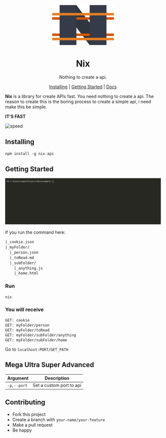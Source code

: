 <div align="center">
  <img src="./docs/.vuepress/public/images/logo.png" width="200px">
</div>

<p align="center">
  <h1 align="center">Nix</h1>
  <p align="center">Nothing to create a api.</p>
</p>

<p align="center">
  <a href="#installing">Installing</a> |
  <a href="#getting-started">Getting Started</a> |
  <a href="https://nixjs.netlify.com/">Docs</a>
</p>


**Nix** is a library for create APIs fast. You need nothing to create a api. The reason to create this is the boring process to create a simple api, i need make this be simple.

**IT'S FAST**

![speed](https://media.giphy.com/media/5YayOGiDo5vItN379Q/giphy.gif)

## Installing

```
npm install -g nix-api
```

## Getting Started

![using gif](./docs/.vuepress/public/images/using.gif)

If you run the command here:

```txt
|_cookie.json
|_myFolder/
  |_person.json
  |_toRead.md
  |_subFolder/
    |_anything.js
    |_home.html

```

### Run

```
nix
```

### You will receive

```
GET: cookie
GET: myFolder/person
GET: myFolder/toRead
GET: myFolder/subFolder/anything
GET: myFolder/subFolder/home
```

Go to `localhost:PORT/GET_PATH`

## Mega Ultra Super Advanced

|Argument|Description|
|--------|-----------|
|`-p`, `--port`| Set a custom port to api|


## Contributing

* Fork this project
* Create a branch with `your-name/your-feature`
* Make a pull request
* Be happy